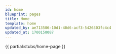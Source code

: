 ```yaml
---
id: home
blueprint: pages
title: Home
template: home
updated_by: ae713506-10d1-40d6-acf3-5426303fc4c4
updated_at: 1700150087
---
```

{{ partial:stubs/home-page }}